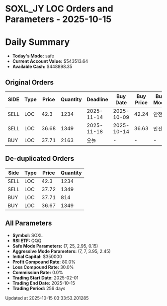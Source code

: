 # SOXL_JY LOC Orders and Parameters - 2025-10-15

# Daily Summary

- **Today's Mode:** safe
- **Current Account Value:** $543513.64
- **Available Cash:** $448898.35

## Original Orders

| SIDE | Type | Price | Quantity | Deadline | Buy Date | Buy Price | Buy Mode |
|------|------|-------|----------|----------|----------|-----------|----------|
| SELL | LOC | 42.3 | 1234 | 2025-11-14 | 2025-10-09 | 42.24 | 안전 |
| SELL | LOC | 36.68 | 1349 | 2025-11-18 | 2025-10-14 | 36.63 | 안전 |
| BUY | LOC | 37.71 | 2163 | 오늘 | - | - | - |

## De-duplicated Orders

| Side | Type | Price | Quantity |
|------|------|-------|----------|
| SELL | LOC | 42.3 | 1234 |
| SELL | LOC | 37.72 | 1349 |
| BUY | LOC | 37.71 | 814 |
| BUY | LOC | 36.67 | 1349 |

## All Parameters

- **Symbol:** SOXL
- **RSI ETF:** QQQ
- **Safe Mode Parameters:** (7, 25, 2.95, 0.15)
- **Aggressive Mode Parameters:** (7, 7, 3.95, 2.45)
- **Initial Capital:** $350000
- **Profit Compound Rate:** 80.0%
- **Loss Compound Rate:** 30.0%
- **Commission Rate:** 0.0%
- **Trading Start Date:** 2025-02-01
- **Trading End Date:** 2025-10-15
- **Trading Period:** 256 days

Updated at 2025-10-15 03:33:53.201285
